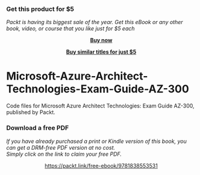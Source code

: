 
### Get this product for $5

<i>Packt is having its biggest sale of the year. Get this eBook or any other book, video, or course that you like just for $5 each</i>


<b><p align='center'>[Buy now](https://packt.link/9781838553531)</p></b>


<b><p align='center'>[Buy similar titles for just $5](https://subscription.packtpub.com/search)</p></b>


# Microsoft-Azure-Architect-Technologies-Exam-Guide-AZ-300
Code files for  Microsoft Azure Architect Technologies: Exam Guide AZ-300, published by Packt.
### Download a free PDF

 <i>If you have already purchased a print or Kindle version of this book, you can get a DRM-free PDF version at no cost.<br>Simply click on the link to claim your free PDF.</i>
<p align="center"> <a href="https://packt.link/free-ebook/9781838553531">https://packt.link/free-ebook/9781838553531 </a> </p>